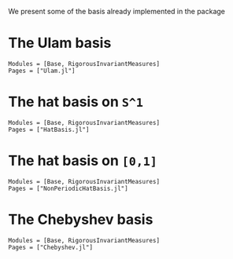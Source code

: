 We present some of the basis already implemented in the package

# The Ulam basis
```@autodocs
Modules = [Base, RigorousInvariantMeasures]
Pages = ["Ulam.jl"]
```


# The hat basis on ``S^1``
```@autodocs
Modules = [Base, RigorousInvariantMeasures]
Pages = ["HatBasis.jl"]
```

# The hat basis on ``[0,1]``
```@autodocs
Modules = [Base, RigorousInvariantMeasures]
Pages = ["NonPeriodicHatBasis.jl"]
```

# The Chebyshev basis
```@autodocs
Modules = [Base, RigorousInvariantMeasures]
Pages = ["Chebyshev.jl"]
```
